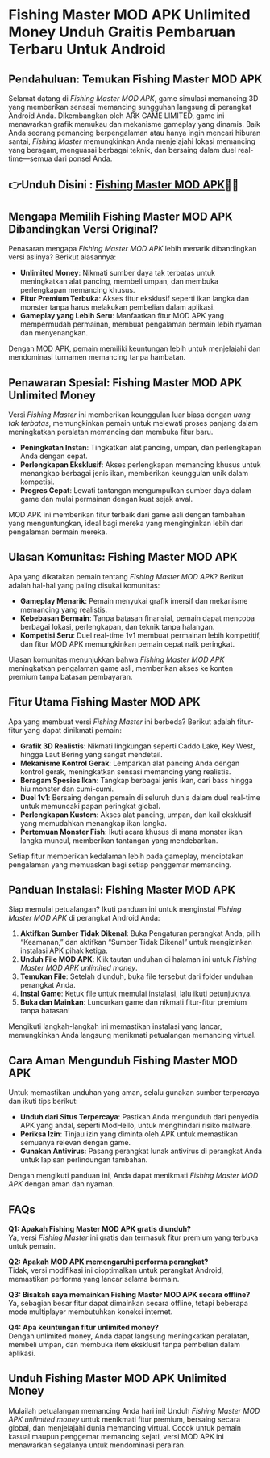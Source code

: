 # Fishing Master MOD APK Unlimited Money Unduh Graitis Pembaruan Terbaru Untuk Android 

## Pendahuluan: Temukan Fishing Master MOD APK

Selamat datang di *Fishing Master MOD APK*, game simulasi memancing 3D yang memberikan sensasi memancing sungguhan langsung di perangkat Android Anda. Dikembangkan oleh ARK GAME LIMITED, game ini menawarkan grafik memukau dan mekanisme gameplay yang dinamis. Baik Anda seorang pemancing berpengalaman atau hanya ingin mencari hiburan santai, *Fishing Master* memungkinkan Anda menjelajahi lokasi memancing yang beragam, menguasai berbagai teknik, dan bersaing dalam duel real-time—semua dari ponsel Anda.


## 👉Unduh Disini : [Fishing Master MOD APK](https://modhello.com/fishing-master/)👌🏻

## Mengapa Memilih Fishing Master MOD APK Dibandingkan Versi Original?

Penasaran mengapa *Fishing Master MOD APK* lebih menarik dibandingkan versi aslinya? Berikut alasannya:

- **Unlimited Money**: Nikmati sumber daya tak terbatas untuk meningkatkan alat pancing, membeli umpan, dan membuka perlengkapan memancing khusus.
- **Fitur Premium Terbuka**: Akses fitur eksklusif seperti ikan langka dan monster tanpa harus melakukan pembelian dalam aplikasi.
- **Gameplay yang Lebih Seru**: Manfaatkan fitur MOD APK yang mempermudah permainan, membuat pengalaman bermain lebih nyaman dan menyenangkan.

Dengan MOD APK, pemain memiliki keuntungan lebih untuk menjelajahi dan mendominasi turnamen memancing tanpa hambatan.

## Penawaran Spesial: Fishing Master MOD APK Unlimited Money

Versi *Fishing Master* ini memberikan keunggulan luar biasa dengan *uang tak terbatas*, memungkinkan pemain untuk melewati proses panjang dalam meningkatkan peralatan memancing dan membuka fitur baru.

- **Peningkatan Instan**: Tingkatkan alat pancing, umpan, dan perlengkapan Anda dengan cepat.
- **Perlengkapan Eksklusif**: Akses perlengkapan memancing khusus untuk menangkap berbagai jenis ikan, memberikan keunggulan unik dalam kompetisi.
- **Progres Cepat**: Lewati tantangan mengumpulkan sumber daya dalam game dan mulai permainan dengan kuat sejak awal.

MOD APK ini memberikan fitur terbaik dari game asli dengan tambahan yang menguntungkan, ideal bagi mereka yang menginginkan lebih dari pengalaman bermain mereka.

## Ulasan Komunitas: Fishing Master MOD APK

Apa yang dikatakan pemain tentang *Fishing Master MOD APK*? Berikut adalah hal-hal yang paling disukai komunitas:

- **Gameplay Menarik**: Pemain menyukai grafik imersif dan mekanisme memancing yang realistis.
- **Kebebasan Bermain**: Tanpa batasan finansial, pemain dapat mencoba berbagai lokasi, perlengkapan, dan teknik tanpa halangan.
- **Kompetisi Seru**: Duel real-time 1v1 membuat permainan lebih kompetitif, dan fitur MOD APK memungkinkan pemain cepat naik peringkat.

Ulasan komunitas menunjukkan bahwa *Fishing Master MOD APK* meningkatkan pengalaman game asli, memberikan akses ke konten premium tanpa batasan pembayaran.

## Fitur Utama Fishing Master MOD APK

Apa yang membuat versi *Fishing Master* ini berbeda? Berikut adalah fitur-fitur yang dapat dinikmati pemain:

- **Grafik 3D Realistis**: Nikmati lingkungan seperti Caddo Lake, Key West, hingga Laut Bering yang sangat mendetail.
- **Mekanisme Kontrol Gerak**: Lemparkan alat pancing Anda dengan kontrol gerak, meningkatkan sensasi memancing yang realistis.
- **Beragam Spesies Ikan**: Tangkap berbagai jenis ikan, dari bass hingga hiu monster dan cumi-cumi.
- **Duel 1v1**: Bersaing dengan pemain di seluruh dunia dalam duel real-time untuk memuncaki papan peringkat global.
- **Perlengkapan Kustom**: Akses alat pancing, umpan, dan kail eksklusif yang memudahkan menangkap ikan langka.
- **Pertemuan Monster Fish**: Ikuti acara khusus di mana monster ikan langka muncul, memberikan tantangan yang mendebarkan.

Setiap fitur memberikan kedalaman lebih pada gameplay, menciptakan pengalaman yang memuaskan bagi setiap penggemar memancing.

## Panduan Instalasi: Fishing Master MOD APK

Siap memulai petualangan? Ikuti panduan ini untuk menginstal *Fishing Master MOD APK* di perangkat Android Anda:

1. **Aktifkan Sumber Tidak Dikenal**: Buka Pengaturan perangkat Anda, pilih “Keamanan,” dan aktifkan “Sumber Tidak Dikenal” untuk mengizinkan instalasi APK pihak ketiga.
2. **Unduh File MOD APK**: Klik tautan unduhan di halaman ini untuk *Fishing Master MOD APK unlimited money*.
3. **Temukan File**: Setelah diunduh, buka file tersebut dari folder unduhan perangkat Anda.
4. **Instal Game**: Ketuk file untuk memulai instalasi, lalu ikuti petunjuknya.
5. **Buka dan Mainkan**: Luncurkan game dan nikmati fitur-fitur premium tanpa batasan!

Mengikuti langkah-langkah ini memastikan instalasi yang lancar, memungkinkan Anda langsung menikmati petualangan memancing virtual.

## Cara Aman Mengunduh Fishing Master MOD APK

Untuk memastikan unduhan yang aman, selalu gunakan sumber terpercaya dan ikuti tips berikut:

- **Unduh dari Situs Terpercaya**: Pastikan Anda mengunduh dari penyedia APK yang andal, seperti ModHello, untuk menghindari risiko malware.
- **Periksa Izin**: Tinjau izin yang diminta oleh APK untuk memastikan semuanya relevan dengan game.
- **Gunakan Antivirus**: Pasang perangkat lunak antivirus di perangkat Anda untuk lapisan perlindungan tambahan.

Dengan mengikuti panduan ini, Anda dapat menikmati *Fishing Master MOD APK* dengan aman dan nyaman.

## FAQs

**Q1: Apakah Fishing Master MOD APK gratis diunduh?**  
Ya, versi *Fishing Master* ini gratis dan termasuk fitur premium yang terbuka untuk pemain.

**Q2: Apakah MOD APK memengaruhi performa perangkat?**  
Tidak, versi modifikasi ini dioptimalkan untuk perangkat Android, memastikan performa yang lancar selama bermain.

**Q3: Bisakah saya memainkan Fishing Master MOD APK secara offline?**  
Ya, sebagian besar fitur dapat dimainkan secara offline, tetapi beberapa mode multiplayer membutuhkan koneksi internet.

**Q4: Apa keuntungan fitur unlimited money?**  
Dengan unlimited money, Anda dapat langsung meningkatkan peralatan, membeli umpan, dan membuka item eksklusif tanpa pembelian dalam aplikasi.

## Unduh Fishing Master MOD APK Unlimited Money

Mulailah petualangan memancing Anda hari ini! Unduh *Fishing Master MOD APK unlimited money* untuk menikmati fitur premium, bersaing secara global, dan menjelajahi dunia memancing virtual. Cocok untuk pemain kasual maupun penggemar memancing sejati, versi MOD APK ini menawarkan segalanya untuk mendominasi perairan.
